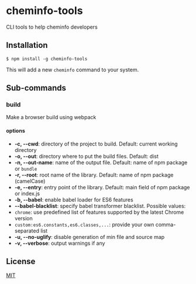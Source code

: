 # cheminfo-tools

CLI tools to help cheminfo developers

## Installation

`$ npm install -g cheminfo-tools`

This will add a new `cheminfo` command to your system.

## Sub-commands

### build

Make a browser build using webpack

#### options

* **-c, --cwd**: directory of the project to build. Default: current working directory
* **-o, --out**: directory where to put the build files. Default: dist
* **-n, --out-name**: name of the output file. Default: name of npm package or `bundle`
* **-r, --root**: root name of the library. Default: name of npm package (camelCase)
* **-e, --entry**: entry point of the library. Default: main field of npm package or index.js
* **-b, --babel**: enable babel loader for ES6 features
* **--babel-blacklist**: specify babel transformer blacklist. Possible values:
 * `chrome`: use predefined list of features supported by the latest Chrome version
 * `custom:es6.constants,es6.classes,...`: provide your own comma-separated list
* **-u, --no-uglify**: disable generation of min file and source map
* **-v, --verbose**: output warnings if any

## License

  [MIT](./LICENSE)
